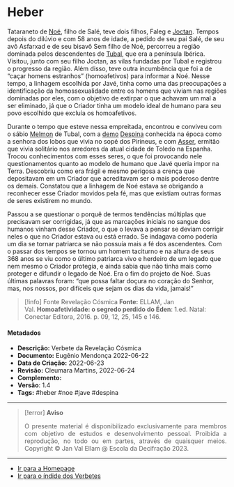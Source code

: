 # Heber

Tataraneto de [Noé](Noé.md), filho de Salé, teve dois filhos, Faleg e [Joctan](Joctan.md). Tempos depois do dilúvio e com 58 anos de idade, a pedido de seu pai Salé, de seu avô Asfarxad e de seu bisavô Sem filho de Noé, percorreu a região dominada pelos descendentes de [Tubal](Tubal.md), que era a península Ibérica. Visitou, junto com seu filho Joctan, as vilas fundadas por Tubal e registrou o progresso da região. Além disso, teve outra incumbência que foi a de “caçar homens estranhos” (homoafetivos) para informar a Noé. Nesse tempo, a linhagem escolhida por Javé, tinha como uma das preocupações a identificação da homossexualidade entre os homens que viviam nas regiões dominadas por eles, com o objetivo de extirpar o que achavam um mal a ser eliminado, já que o Criador tinha um modelo ideal de humano para seu povo escolhido que excluía os homoafetivos.

Durante o tempo que esteve nessa empreitada, encontrou e conviveu com o sábio [Melmon](Melmon.md) de Tubal, com a [demo](Demos.md) [Despina](Despina.md) conhecida na época como a senhora dos lobos que vivia no sopé dos Pirineus, e com [Asser](Asser.md), ermitão que vivia solitário nos arredores da atual cidade de Toledo na Espanha. Trocou conhecimentos com esses seres, o que foi provocando nele questionamentos quanto ao modelo de humano que Javé queria impor na Terra. Descobriu como era frágil e mesmo perigosa a crença que depositavam em um Criador que acreditavam ser o mais poderoso dentre os demais. Constatou que a linhagem de Noé estava se obrigando a reconhecer esse Criador movidos pela fé, mas que existiam outras formas de seres existirem no mundo.

Passou a se questionar o porquê de termos tendências múltiplas que precisavam ser corrigidas, já que as marcações iniciais no sangue dos humanos vinham desse Criador, o que o levava a pensar se deviam corrigir neles o que no Criador estava ou está errado. Se indagava como poderia um dia se tornar patriarca se não possuía mais a fé dos ascendentes. Com o passar dos tempos se tornou um homem taciturno e na altura de seus 368 anos se viu como o último patriarca vivo e herdeiro de um legado que nem mesmo o Criador protegia, e ainda sabia que não tinha mais como proteger e difundir o legado de Noé. Era o fim do projeto de Noé. Suas últimas palavras foram: “que possa faltar doçura no coração do Senhor, mas, nos nossos, por difíceis que sejam os dias da vida, jamais!”

> [!info] Fonte Revelação Cósmica
> **Fonte:** ELLAM, Jan Val. **Homoafetividade: o segredo perdido do Éden**: 1.ed. Natal: Conectar Editora, 2016. p. 09, 12, 25, 145 e 146.

#### Metadados

-   **Descrição:** Verbete da Revelação Cósmica
-   **Documento:** Eugênio Mendonça 2022-06-22
-   **Data de Criação:** 2022-06-23
-   **Revisão:** Cleumara Martins, 2022-06-24
-   **Complemento:**
-   **Versão**: 1.4
-   **Tags:** #heber #noe #jave #despina

---
> [!error] **Aviso**
> <p align="justify">O presente material é disponibilizado exclusivamente para membros com objetivo de estudos e desenvolvimento pessoal. Proibida a reprodução, no todo ou em partes, através de quaisquer meios. Copyright © Jan Val Ellam @ Escola da Decifração 2023. </p>

---
- [Ir para a Homepage](Homepage.canvas)
- [Ir para o índide dos Verbetes](ÍNDIDE%20GERAL%20DOS%20VERBETES.canvas)